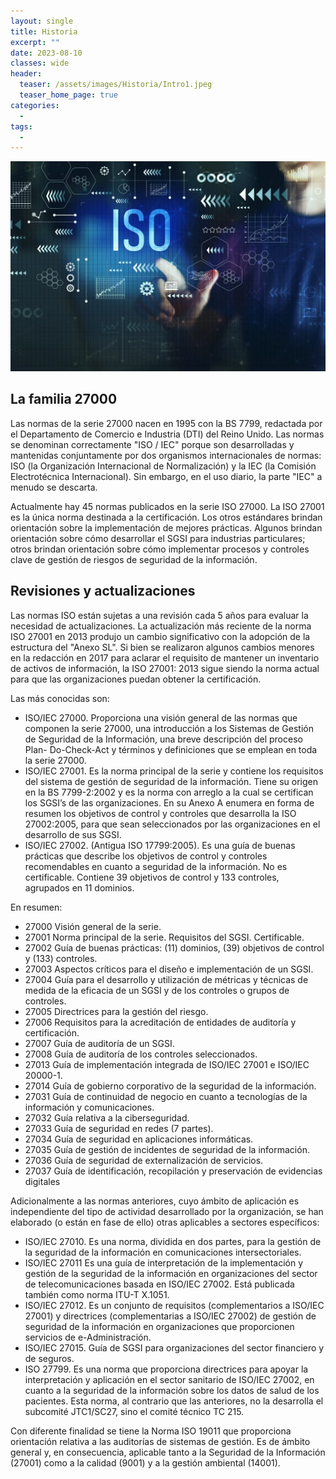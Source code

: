 ```yaml
---
layout: single
title: Historia
excerpt: ""
date: 2023-08-10
classes: wide
header:
  teaser: /assets/images/Historia/Intro1.jpeg
  teaser_home_page: true
categories:
  - 
tags:
  - 
---
```


![](/assets/images/Historia/Intro2.webp)

## La familia 27000

Las normas de la serie 27000 nacen en 1995 con la BS 7799, redactada por el Departamento de Comercio e Industria (DTI) del Reino Unido. Las normas se denominan correctamente "ISO / IEC" porque son desarrolladas y mantenidas conjuntamente por dos organismos internacionales de normas: ISO (la Organización Internacional de Normalización) y la IEC (la Comisión Electrotécnica Internacional). Sin embargo, en el uso diario, la parte "IEC" a menudo se descarta.

Actualmente hay 45 normas publicados en la serie ISO 27000. La ISO 27001 es la única norma destinada a la certificación. Los otros estándares brindan orientación sobre la implementación de mejores prácticas. Algunos brindan orientación sobre cómo desarrollar el SGSI para industrias particulares; otros brindan orientación sobre cómo implementar procesos y controles clave de gestión de riesgos de seguridad de la información.

## Revisiones y actualizaciones

Las normas ISO están sujetas a una revisión cada 5 años para evaluar la necesidad de actualizaciones. La actualización más reciente de la norma ISO 27001 en 2013 produjo un cambio significativo con la adopción de la estructura del "Anexo SL". Si bien se realizaron algunos cambios menores en la redacción en 2017 para aclarar el requisito de mantener un inventario de activos de información, la ISO 27001: 2013 sigue siendo la norma actual para que las organizaciones puedan obtener la certificación.

Las más conocidas son:

* ISO/IEC 27000. Proporciona una visión general de las normas que componen la serie 27000, una introducción a los Sistemas de Gestión de Seguridad de la Información, una breve descripción del proceso Plan- Do-Check-Act y términos y definiciones que se emplean en toda la serie 27000.
* ISO/IEC 27001. Es la norma principal de la serie y contiene los requisitos del sistema de gestión de seguridad de la información. Tiene su origen en la BS 7799-2:2002 y es la norma con arreglo a la cual se certifican los SGSI’s de las organizaciones. En su Anexo A enumera en forma de resumen los objetivos de control y controles que desarrolla la ISO 27002:2005, para que sean seleccionados por las organizaciones en el desarrollo de sus SGSI.
* ISO/IEC 27002. (Antigua ISO 17799:2005). Es una guía de buenas prácticas que describe los objetivos de control y controles recomendables en cuanto a seguridad de la información. No es certificable. Contiene 39 objetivos de control y 133 controles, agrupados en 11 dominios.

En resumen:

* 27000 Visión general de la serie.
* 27001 Norma principal de la serie. Requisitos del SGSI. Certificable.
* 27002 Guía de buenas prácticas: (11) dominios, (39) objetivos de control y (133) controles.
* 27003 Aspectos críticos para el diseño e implementación de un SGSI.
* 27004 Guía para el desarrollo y utilización de métricas y técnicas de medida de la eficacia de un SGSI y de los controles o grupos de controles.
* 27005 Directrices para la gestión del riesgo.
* 27006 Requisitos para la acreditación de entidades de auditoría y certificación.
* 27007 Guía de auditoría de un SGSI.
* 27008 Guía de auditoría de los controles seleccionados.
* 27013 Guía de implementación integrada de ISO/IEC 27001 e ISO/IEC 20000-1.
* 27014 Guía de gobierno corporativo de la seguridad de la información.
* 27031 Guía de continuidad de negocio en cuanto a tecnologías de la información y comunicaciones.
* 27032 Guía relativa a la ciberseguridad.
* 27033 Guía de seguridad en redes (7 partes).
* 27034 Guía de seguridad en aplicaciones informáticas.
* 27035 Guía de gestión de incidentes de seguridad de la información.
* 27036 Guía de seguridad de externalización de servicios.
* 27037 Guía de identificación, recopilación y preservación de evidencias digitales

Adicionalmente a las normas anteriores, cuyo ámbito de aplicación es independiente del tipo de actividad desarrollado por la organización, se han elaborado (o están en fase de ello) otras aplicables a sectores específicos:

* ISO/IEC 27010. Es una norma, dividida en dos partes, para la gestión de la seguridad de la información en comunicaciones intersectoriales.
* ISO/IEC 27011 Es una guía de interpretación de la implementación y gestión de la seguridad de la información en organizaciones del sector de telecomunicaciones basada en ISO/IEC 27002. Está publicada también como norma ITU-T X.1051.
* ISO/IEC 27012. Es un conjunto de requisitos (complementarios a ISO/IEC 27001) y directrices (complementarias a ISO/IEC 27002) de gestión de seguridad de la información en organizaciones que proporcionen servicios de e-Administración.
* ISO/IEC 27015. Guía de SGSI para organizaciones del sector financiero y de seguros.
* ISO 27799. Es una norma que proporciona directrices para apoyar la interpretación y aplicación en el sector sanitario de ISO/IEC 27002, en cuanto a la seguridad de la información sobre los datos de salud de los pacientes. Esta norma, al contrario que las anteriores, no la desarrolla el subcomité JTC1/SC27, sino el comité técnico TC 215.

Con diferente finalidad se tiene la Norma ISO 19011 que proporciona orientación relativa a las auditorías de sistemas de gestión. Es de ámbito general y, en consecuencia, aplicable tanto a la Seguridad de la Información (27001) como a la calidad (9001) y a la gestión ambiental (14001).

